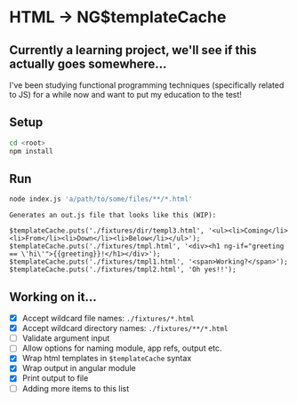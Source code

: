 # HTML → NG$templateCache

## Currently a learning project, we'll see if this actually goes somewhere…

I've been studying functional programming techniques (specifically related to JS) for a while now and want to put my education to the test!

## Setup

```bash
cd <root>
npm install
```

## Run

```bash
node index.js 'a/path/to/some/files/**/*.html'
```

```
Generates an out.js file that looks like this (WIP):

$templateCache.puts('./fixtures/dir/templ3.html', '<ul><li>Coming</li><li>From</li><li>Down</li><li>Below</li></ul>');
$templateCache.puts('./fixtures/tmpl.html', '<div><h1 ng-if="greeting == \'hi\'">{{greeting}}!</h1></div>');
$templateCache.puts('./fixtures/tmpl1.html', '<span>Working?</span>');
$templateCache.puts('./fixtures/tmpl2.html', 'Oh yes!!');
```

## Working on it…

* [x] Accept wildcard file names: `./fixtures/*.html`
* [x] Accept wildcard directory names: `./fixtures/**/*.html`
* [ ] Validate argument input
* [ ] Allow options for naming module, app refs, output etc.
* [x] Wrap html templates in `$templateCache` syntax
* [x] Wrap output in angular module
* [x] Print output to file
* [ ] Adding more items to this list
